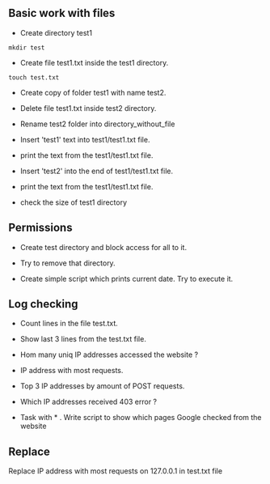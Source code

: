 ##  Basic work with files

- Create directory test1

```console
mkdir test
```

- Create file test1.txt inside the test1 directory.
```console
touch test.txt
```

-   Create copy of folder test1 with name test2.  

-    Delete file test1.txt inside test2 directory.

-    Rename test2 folder into directory_without_file

-    Insert 'test1' text into test1/test1.txt file.

-    print the text from the test1/test1.txt file.

-    Insert 'test2' into the end of test1/test1.txt file.

-    print the text from the test1/test1.txt file.

- check the size of test1 directory

## Permissions

-   Create test directory and block access for all to it.

-   Try to remove that directory.


-    Create simple script which prints current date. Try to execute it.


## Log checking

-  Count lines in the file test.txt.


- Show last 3 lines from the test.txt file. 


-  Hom many uniq IP addresses accessed the website ? 


-  IP address with most requests.


-  Top 3 IP addresses by amount of POST requests.


-  Which IP addresses received 403 error ? 


- Task with * . Write script to show which pages Google checked from the website 

## Replace

Replace IP address with most requests on 127.0.0.1 in test.txt file 
